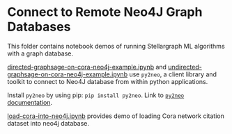 # Connect to Remote Neo4J Graph Databases

This folder contains notebook demos of running Stellargraph ML algorithms with a graph database.

[directed-graphsage-on-cora-neo4j-example.ipynb](./directed-graphsage-on-cora-neo4j-example.ipynb) and [undirected-graphsage-on-cora-neo4j-example.ipynb](./undirected-graphsage-on-cora-neo4j-example.ipynb) use ```py2neo```, a client library and toolkit to connect to Neo4J database from within python applications.

Install ```py2neo``` by using pip: `pip install py2neo`. Link to [`py2neo` documentation](https://py2neo.org/v4/).

[load-cora-into-neo4j.ipynb](./load-cora-into-neo4j.ipynb) provides demo of loading Cora network citation dataset into neo4j database.
